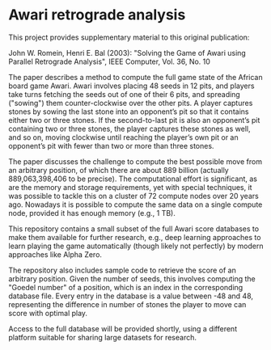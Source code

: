 # Awari retrograde analysis

This project provides supplementary material to this original publication:

John W. Romein, Henri E. Bal (2003):
"Solving the Game of Awari using Parallel Retrograde Analysis",
IEEE Computer, Vol. 36, No. 10

The paper describes a method to compute the full game state of the African
board game Awari.  Awari involves placing 48 seeds in 12 pits, and players
take turns fetching the seeds out of one of their 6 pits, and spreading
("sowing") them counter-clockwise over the other pits.
A player captures stones by sowing the last stone into an opponent’s pit so
that it contains either two or three stones. If the second-to-last pit is
also an opponent’s pit containing two or three stones, the player captures
these stones as well, and so on, moving clockwise until reaching the player’s
own pit or an opponent’s pit with fewer than two or more than three stones.

The paper discusses the challenge to compute the best possible move from
an arbitrary position, of which there are about 889 billion (actually
889,063,398,406 to be precise).  The computational effort is significant,
as are the memory and storage requirements, yet with special techniques,
it was possible to tackle this on a cluster of 72 compute nodes over
20 years ago.  Nowadays it is possible to compute the same data on a 
single compute node, provided it has enough memory (e.g., 1 TB).

This repository contains a small subset of the full Awari score databases
to make them available for further research, e.g., deep learning approaches
to learn playing the game automatically (though likely not perfectly)
by modern approaches like Alpha Zero.

The repository also includes sample code to retrieve the score of an
arbitrary position.  Given the number of seeds, this involves computing
the "Goedel number" of a position, which is an index in the corresponding
database file.  Every entry in the database is a value between -48 and 48,
representing the difference in number of stones the player to move can score
with optimal play.

Access to the full database will be provided shortly, using a different
platform suitable for sharing large datasets for research.
